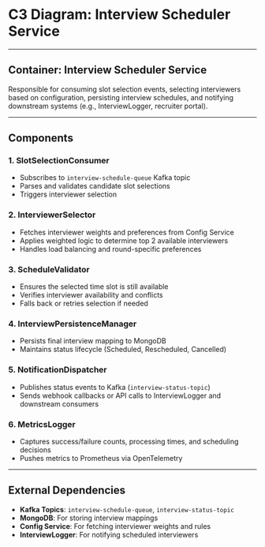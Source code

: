# C3 Diagram: Interview Scheduler Service

---

## Container: Interview Scheduler Service
Responsible for consuming slot selection events, selecting interviewers based on configuration, persisting interview schedules, and notifying downstream systems (e.g., InterviewLogger, recruiter portal).

---

## Components

### 1. SlotSelectionConsumer
- Subscribes to `interview-schedule-queue` Kafka topic
- Parses and validates candidate slot selections
- Triggers interviewer selection

### 2. InterviewerSelector
- Fetches interviewer weights and preferences from Config Service
- Applies weighted logic to determine top 2 available interviewers
- Handles load balancing and round-specific preferences

### 3. ScheduleValidator
- Ensures the selected time slot is still available
- Verifies interviewer availability and conflicts
- Falls back or retries selection if needed

### 4. InterviewPersistenceManager
- Persists final interview mapping to MongoDB
- Maintains status lifecycle (Scheduled, Rescheduled, Cancelled)

### 5. NotificationDispatcher
- Publishes status events to Kafka (`interview-status-topic`)
- Sends webhook callbacks or API calls to InterviewLogger and downstream consumers

### 6. MetricsLogger
- Captures success/failure counts, processing times, and scheduling decisions
- Pushes metrics to Prometheus via OpenTelemetry

---

## External Dependencies

- **Kafka Topics**: `interview-schedule-queue`, `interview-status-topic`
- **MongoDB**: For storing interview mappings
- **Config Service**: For fetching interviewer weights and rules
- **InterviewLogger**: For notifying scheduled interviewers
